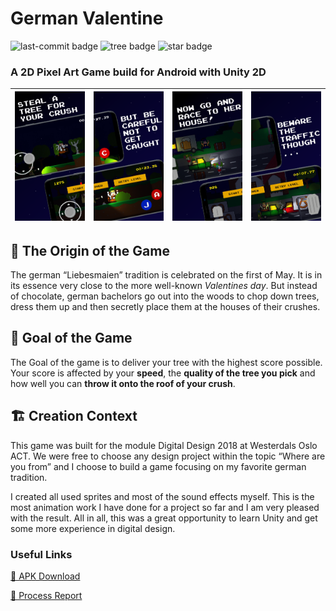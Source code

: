 # German Valentine
![last-commit badge](https://img.shields.io/github/last-commit/fasust/GermanValentine.svg?style=flat-square)
![tree badge](https://img.shields.io/badge/trees%20to%20cut-enough%20available-darkgreen?style=flat-square)
![star badge](https://img.shields.io/github/stars/fasust/GermanValentine?style=social)
### A 2D Pixel Art Game build for Android with Unity 2D 
| ![screen 1](https://github.com/Fasust/GermanValentine/blob/master/screens/playstore/play-store-screen-0.png) | ![screen 2](https://github.com/Fasust/GermanValentine/blob/master/screens/playstore/play-store-screen-1.png) | ![screen 3](https://github.com/Fasust/GermanValentine/blob/master/screens/playstore/play-store-screen-3.png) | ![screen 4](https://github.com/Fasust/GermanValentine/blob/master/screens/playstore/play-store-screen-4.png) |
| ------------------------------------------------------------------------------------------------------------ | ------------------------------------------------------------------------------------------------------------ | ------------------------------------------------------------------------------------------------------------ | ------------------------------------------------------------------------------------------------------------ |

## 🌳 The Origin of the Game
The german “Liebesmaien” tradition is celebrated on the first of May. It is in its essence very close to the more well-known _Valentines day_. But instead of chocolate, german bachelors go out into the woods to chop down trees, dress them up and then secretly place them at the houses of their crushes. 

## 🥇 Goal of the Game 
The Goal of the game is to deliver your tree with the highest score possible. Your score is affected by your **speed**, the **quality of the tree you pick** and how well you can **throw it onto the roof of your crush**.

## 🏗 Creation Context
This game was built for the module Digital Design 2018 at Westerdals Oslo ACT.
We were free to choose any design project within the topic “Where are you from” and I choose to build a game focusing on my favorite german tradition.

I created all used sprites and most of the sound effects myself. This is the most animation work I have done for a project so far and I am very pleased with the result. 
All in all, this was a great opportunity to learn Unity and get some more experience in digital design.

### Useful Links
<a href="https://github.com/Fasust/GermanValentine/releases/">📲 APK Download</a>

<a href="https://github.com/Fasust/GermanValentine/blob/master/German%20Valentine%20-%20Process%20Report.pdf">📄 Process Report</a>
